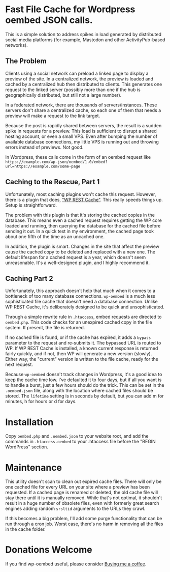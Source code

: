 # Fast File Cache for Wordpress oembed JSON calls.

This is a simple solution to address spikes in load generated by distributed social
media platforms (for example, Mastodon and other ActivityPub-based networks).

## The Problem

Clients using a social network can preload a linked page to display a preview of the site.
In a centralized network, the preview is loaded and cached by a centralized hub then
distributed to clients. This generates one request to the linked server
(possibly more than one if the hub is geographically distributed, but still not a large number).

In a federated network, there are thousands of servers/instances. These servers don't share a
centralized cache, so each one of them that needs a preview will make a request to the link target.

Because the post is rapidly shared between servers, the result is a sudden spike in requests for 
a preview. This load is sufficient to disrupt a shared hosting account, or even a small VPS. 
Even after bumping the number of available database connections, 
my little VPS is running out and throwing errors instead of previews. Not good.

In Wordpress, these calls come in the form of an oembed request like 
`https://example.com/wp-json/oembed/1.0/embed?url=https://example.com/some-page`

## Caching to the Rescue, Part 1

Unfortunately, most caching plugins won't cache this request. However, there is a plugin that
does, ["WP REST Cache"](https://wordpress.org/plugins/wp-rest-cache/). 
This really speeds things up. Setup is straightforward.

The problem with this plugin is that it's storing the cached copies in the database. 
This means even a cached request requires getting the WP core loaded and running, 
then querying the database for the cached file before sending it out. 
In a quick test in my environment, 
the cached page took about one fifth of the time as an uncached one.

In addition, the plugin is smart. Changes in the site that affect the preview 
cause the cached copy to be deleted and replaced with a new one. 
The default lifespan for a cached request is a year, which doesn't seem unreasonable.
It's a well-designed plugin, and I highly recommend it.

## Caching Part 2

Unfortunately, this approach doesn't help that much when it comes to a bottleneck of 
too many database connections. 
`wp-oembed` is a much less sophisticated file cache that doesn't need a database connection.
Unlike WP REST Cache, it's deliberately designed to be quick and unsophisticated.

Through a simple rewrite rule in `.htaccess`, embed requests are directed to `oembed.php`.
This code checks for an unexpired cached copy in the file system. If present,
the file is returned.

If no cached file is found, or if the cache has expired,
it adds a `bypass` parameter to the request and re-submits it.
The bypassed URL is routed to WP. 
If WP REST Cache is installed, a known current response is returned fairly quickly, 
and if not, then WP will generate a new version (slowly).
Either way, the "current" version is written to the file cache, ready for the next request.

Because `wp-oembed` doesn't track changes in Wordpress,
it's a good idea to keep the cache time low.
I've defaulted it to four days, but if all you want is to handle a burst,
just a few hours should do the trick.
This can be set in the `.oembed.json` file, along with the location where cached files 
should be stored. The `lifetime` setting is in seconds by default, but you can add m for minutes,
h for hours or d for days.

# Installation

Copy `oembed.php` and `.oembed.json` to your website root, and add the commands in `.htaccess.oembed`
to your .htaccess file before the "BEGIN WordPress" section.

# Maintenance

This utility doesn't scan to clean out expired cache files.
There will only be one cached file for every URL on your site where a preview has been requested.
If a cached page is renamed or deleted, the old cache file will stay there until it is
manually removed.
While that's not optimal, it shouldn't result in a huge number of obsolete files, 
even with formerly great search engines adding random `srsltid` arguments to the URLs they crawl.

If this becomes a big problem, I'll add some purge functionality that can be run through a cron job.
Worst case, there's no harm in removing all the files in the cache folder.

# Donations Welcome

If you find wp-oembed useful, please consider
[Buying me a coffee](https://buymeacoffee.com/alanlangford).

